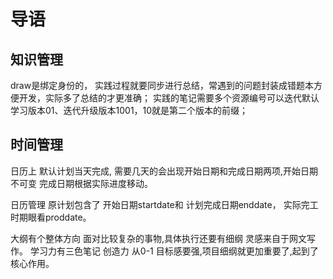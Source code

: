
# 导语


## 知识管理

draw是绑定身份的， 实践过程就要同步进行总结，常遇到的问题封装成错题本方便开发，实际多了总结的才更准确；
实践的笔记需要多个资源编号可以迭代默认学习版本01、迭代升级版本1001，10就是第二个版本的前缀；

## 时间管理

日历上 默认计划当天完成, 需要几天的会出现开始日期和完成日期两项,开始日期不可变 完成日期根据实际进度移动。

日历管理  原计划包含了 开始日期startdate和 计划完成日期enddate， 实际完工时期眼看proddate。

大纲有个整体方向 面对比较复杂的事物,具体执行还要有细纲 灵感来自于网文写作。
学习力有三色笔记   创造力 从0-1 目标感要强,项目细纲就更加重要了,起到了核心作用。


